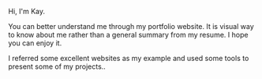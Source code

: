 Hi, I'm Kay.

You can better understand me through my portfolio website. It is visual way to know about me rather than a general summary from my resume. I hope you can enjoy it.

I referred some excellent websites as my example and used some tools to present some of my projects.. 
